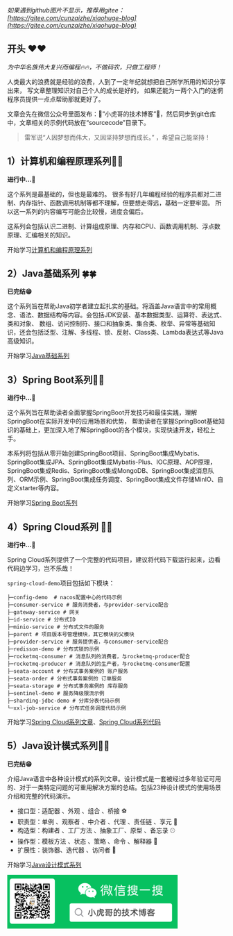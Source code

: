 *如果遇到github图片不显示，推荐用gitee：[https://gitee.com/cunzaizhe/xiaohuge-blog](https://gitee.com/cunzaizhe/xiaohuge-blog)*

## 开头 ❤️❤️
*为中华名族伟大复兴而编程🔥🔥，不做码农，只做工程师！*

人类最大的浪费就是经验的浪费，人到了一定年纪就想把自己所学所用的知识分享出来，
写文章整理知识对自己个人的成长是好的， 如果还能为一两个入门的迷惘程序员提供一点点帮助那就更好了。

文章会先在微信公众号里面发布：🫶”小虎哥的技术博客”🫶，然后同步到git仓库中，文章相关的示例代码放在“sourcecode”目录下。

> 雷军说“人因梦想而伟大，又因坚持梦想而成长。” ，希望自己能坚持！

## 1）计算机和编程原理系列🌱🌱

**进行中...🤪**

这个系列是最基础的，但也是最难的。 很多有好几年编程经验的程序员都对二进制、内存指针、函数调用机制等都不理解，但要想走得远，基础一定要牢固。
所以这一系列的内容编写可能会比较慢，进度会偏后。

这系列会包括认识二进制、计算组成原理、内存和CPU、函数调用机制、浮点数原理、汇编相关的知识。

开始学习[计算机和编程原理系列](/1.%20计算机和编程底层原理系列)

## 2）Java基础系列 🍀🍀

**已完结😁**

这个系列旨在帮助Java初学者建立起扎实的基础。将涵盖Java语言中的常用概念、语法、数据结构等内容。会包括JDK安装、基本数据类型、运算符、表达式、类和对象、
数组、访问控制符、接口和抽象类、集合类、枚举、异常等基础知识，还会包括泛型、注解、多线程、锁、反射、Class类、Lambda表达式等Java高级知识。

开始学习[Java基础系列](/2.%20Java基础系列)


## 3）Spring Boot系列🌳🌳

**进行中...🤪** 

这个系列旨在帮助读者全面掌握SpringBoot开发技巧和最佳实践，理解SpringBoot在实际开发中的应用场景和优势，
帮助读者在掌握SpringBoot基础知识的基础上，更加深入地了解SpringBoot的各个模块，实现快速开发，轻松上手。

本系列将包括从零开始创建SpringBoot项目、SpringBoot集成Mybatis、SpringBoot集成JPA、SpringBoot集成Mybatis-Plus、IOC原理、AOP原理，
SpringBoot集成Redis、SpringBoot集成MongoDB、SpringBoot集成消息队列、ORM示例、SpringBoot集成任务调度、SpringBoot集成文件存储MinIO、自定义starter等内容。

开始学习[Spring Boot系列](/3.%20Spring%20Boot系列)

## 4）Spring Cloud系列 🎄🎄

**进行中...🤪** 

Spring Cloud系列提供了一个完整的代码项目，建议将代码下载运行起来，边看代码边学习，岂不乐哉！

`spring-cloud-demo`项目包括如下模块：
```
├─config-demo  # nacos配置中心的代码示例
├─consumer-service # 服务消费者，与provider-service配合
├─gateway-service # 网关
├─id-service # 分布式ID
├─minio-service # 分布式文件的服务
├─parent # 项目版本号管理模块，其它模块的父模块
├─provider-service # 服务提供者，与consumer-service配合
├─redisson-demo # 分布式锁的示例
├─rocketmq-consumer # 消息队列的消费者，与rocketmq-producer配合
├─rocketmq-producer # 消息队列的生产者，与rocketmq-consumer配置
├─seata-account # 分布式事务案例的 账户服务
├─seata-order # 分布式事务案例的 订单服务
├─seata-storage # 分布式事务案例的 库存服务
├─sentinel-demo # 服务降级限流示例
├─sharding-jdbc-demo # 分库分表代码示例
└─xxl-job-service # 分布式任务调度代码示例
```

开始学习[Spring Cloud系列文章](/4.%20Spring%20Cloud系列)、[Spring Cloud系列代码](/sourcecode/spring-cloud-demo)


## 5）Java设计模式系列🌿🌿
**已完结😁**  

介绍Java语言中各种设计模式的系列文章。设计模式是一套被经过多年验证可用的、对于一类特定问题的可重用解决方案的总结。包括23种设计模式的使用场景介绍和完整的代码演示。

- 接口型：适配器 、外观 、组合 、桥接 ⚽
- 职责型：单例 、观察者 、中介者 、代理 、责任链 、享元 🏉
- 构造型：构建者 、工厂方法 、抽象工厂、原型 、备忘录 ⚾
- 操作型：模板方法 、状态 、策略 、命令 、解释器 🏀
- 扩展性：装饰器、迭代器 、访问者 🥎

开始学习[Java设计模式系列](/5.%20Java设计模式系列)


![](/images/Common/wx.png)
